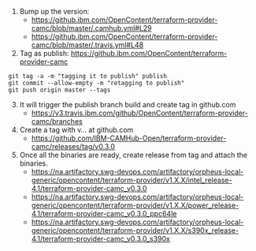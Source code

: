 1. Bump up the version: 
    - https://github.ibm.com/OpenContent/terraform-provider-camc/blob/master/.camhub.yml#L29
    - https://github.ibm.com/OpenContent/terraform-provider-camc/blob/master/.travis.yml#L48
2. Tag as publish: https://github.ibm.com/OpenContent/terraform-provider-camc
```
git tag -a -m "tagging it to publish" publish
git commit --allow-empty -m "retagging to publish"
git push origin master --tags
```
3. It will trigger the publish branch build and create tag in github.com
    - https://v3.travis.ibm.com/github/OpenContent/terraform-provider-camc/branches
4. Create a tag with v… at github.com
    - https://github.com/IBM-CAMHub-Open/terraform-provider-camc/releases/tag/v0.3.0
5. Once all the binaries are ready, create release from tag and attach the binaries.
    - https://na.artifactory.swg-devops.com/artifactory/orpheus-local-generic/opencontent/terraform-provider/v1.X.X/intel_release-4.1/terraform-provider-camc_v0.3.0
    - https://na.artifactory.swg-devops.com/artifactory/orpheus-local-generic/opencontent/terraform-provider/v1.X.X/power_release-4.1/terraform-provider-camc_v0.3.0_ppc64le
    - https://na.artifactory.swg-devops.com/artifactory/orpheus-local-generic/opencontent/terraform-provider/v1.X.X/s390x_release-4.1/terraform-provider-camc_v0.3.0_s390x
